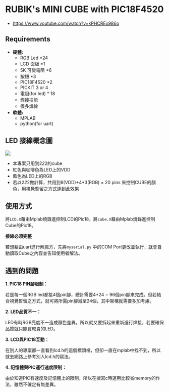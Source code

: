 # RUBIK's MINI CUBE with PIC18F4520

* https://www.youtube.com/watch?v=kPHCREx986o

## Requirements

* **硬體:**
    * RGB Led *24
    * LCD 面板 *1
    * 5K 可變電阻 *6
    * 按鈕 *3
    * PIC18F4520 *2
    * PICKIT 3 or 4
    * 電阻(for led) * 18
    * 焊接技能
    * 很多焊線
* **軟體:**
    * MPLAB
    * python(for uart)

## LED 接線概念圖

![](https://i.imgur.com/l6meMGP.png)
* 本專案只用到2*2*2的cube
* 紅色與咖啡色為LED上的VDD
* 藍色為LED上的RGB
* 若以2*2*2做計算，共用到8(VDD)+4*3(RGB) = 20 pins 來控制CUBE的顏色，用視覺暫留之方式達到此效果

## 使用方式

將`LCD.X`藉由Mplab燒錄進控制LCD的Pic18，將`cube.X`藉由Mplab燒錄進控制Cube的Pic18。

**接線必須完整**

若想藉由uart進行解魔方，先將`myserial.py` 中的COM Port更改並執行，就會自動讀取Cube之內容並告知使用者解法。

## 遇到的問題
**1. PIC18 PIN腳限制：**

若是每一個RGB led都接4個pin腳，總計需要4*24 = 96個pin腳來完成。但若結合視覺暫留之方式，就可將所需pin腳減至24個，其中架構就需要多加考慮。

**2. LED品質不一：**

LED有時RGB亮度不一造成顏色差異，所以就又要拆起來重新進行焊接，若要確保品質就只能買較貴的LED。

**3. LCD與PIC18互動：**

在別人的專案都一直看到lcd.h的這個標頭檔，但卻一直在mplab中找不到，所以就去網路上參考別人lcd.h的寫法。

**4. 記憶體與PIC運行速度限制：**

由於知道PIC有速度及記憶體上的限制，所以在撰寫c時運用比較省memory的作法，雖然不確定有無差異。
